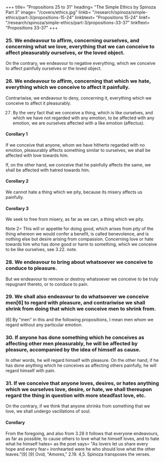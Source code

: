 +++
title=  "Propositions 25 to 31"
heading=  "The Simple Ethics by Spinoza Part 3"
image=  "/covers/ethics.jpg"
linkb=  "/research/spinoza/simple-ethics/part-3/propositions-15-24"
linkbtext=  "Propositions 15-24"
linkf=  "/research/spinoza/simple-ethics/part-3/propositions-33-37"
linkftext=  "Propositions 33-37"
+++

### 25. We endeavour to affirm, concerning ourselves, and concerning what we love, everything that we can conceive to affect pleasurably ourselves, or the loved object.

On the contrary, we endeavour to negative everything, which we conceive to affect painfully ourselves or the loved object.

<!-- Proof=  That, which we conceive to affect an object of our love pleasurably or painfully, affects us also pleasurably or painfully (3.21.).
But the mind (3.12.) endeavours, as far as possible, to conceive those things which affect us pleasurably; in other words (2.17. and Coroll.), it endeavours to regard them as present.
And, contrariwise (3.13.), it endeavours to exclude the existence of such things as affect us painfully;
Therefore, we endeavour to affirm concerning ourselves, and concerning the loved object, whatever we conceive to affect ourselves, or the love object pleasurably. Q.E.D.
 -->

### 26. We endeavour to affirm, concerning that which we hate, everything which we conceive to affect it painfully.

Contrariwise, we endeavour to deny, concerning it, everything which we conceive to affect it pleasurably.

<!-- Proof=  This proposition follows from III. xxiii., as the foregoing proposition followed from 3.21. Note=  Thus we see that it may readily happen, that a man may easily think too highly of himself, or a loved object, and, contrariwise, too meanly of a hated object.
Pride is a feeling of a person who thinks too highly of himself.
It is a species of madness, wherein a man dreams with his eyes open, thinking that he can accomplish all things that fall within the scope of his conception.
He sees his accomplishments as real.
He exults in them as long as he= 
is unable to conceive anything which excludes their existence, and
determines his own power of action.
Therefore, pride is pleasure springing from a man thinking too highly of himself.
The pleasure which arises from a man thinking too highly of another is called over-esteem.
Whereas the pleasure which arises from thinking too little of a man is called disdain. -->

27. By the very fact that we conceive a thing, which is like ourselves, and which we have not regarded with any emotion, to be affected with any emotion, we are ourselves affected with a like emotion (affectus). 

<!-- Proof=  The images of things are modifications of the human body, whereof the ideas represent external bodies as present to us (2.17).
In other words (2.10.), whereof the ideas involve the nature of our body, and, at the same time, the nature of the external bodies as present.
If, therefore, the nature of the external body be similar to the nature of our body, then the idea which we form of the external body will involve a modification of our own body similar to the modification of the external body.
Consequently, if we conceive anyone similar to ourselves as affected by any emotion, this conception will express a modification of our body similar to that emotion.
Thus, from the fact of conceiving a thing like ourselves to be affected with any emotion, we are ourselves affected with a like emotion.
If, however, we hate the said thing like ourselves, we shall, to that extent, be affected by a contrary, and not similar, emotion. Q.E.D.
Note 1=  This imitation of emotions, when it is referred to pain, is called compassion (cf. 3.22. note);
When it is referred to desire, it is called emulation, which is nothing else but the desire of anything, engendered in us by the fact that we conceive that others have the like desire. -->

#### Corollary 1

If we conceive that anyone, whom we have hitherto regarded with no emotion, pleasurably affects something similar to ourselves, we shall be affected with love towards him.

If, on the other hand, we conceive that he painfully affects the same, we shall be affected with hatred towards him.

<!-- Proof=  This is proved from the last proposition in the same manner as 3.22. is proved from 3.21.  -->

#### Corollary 2

We cannot hate a thing which we pity, because its misery affects us painfully. 

<!-- Proof=  If we could hate it for this reason, we should rejoice in its pain, which is contrary to the hypothesis.  -->

#### Corollary 3

We seek to free from misery, as far as we can, a thing which we pity. 

<!-- Proof=  That, which painfully affects the object of our pity, affects us also with similar pain (by the foregoing proposition).
Therefore, we shall endeavour to recall everything which removes its existence, or which destroys it (cf. 3.13.).
In other words (3.9. note), we shall= 
want to destroy it, or
be determined for its destruction.
Thus, we shall endeavour to free from misery a thing which we pity. Q.E.D.
 -->
Note 2=  This will or appetite for doing good, which arises from pity of the thing whereon we would confer a benefit, is called benevolence, and is nothing else but desire arising from compassion.
Concerning love or hate towards him who has done good or harm to something, which we conceive to be like ourselves, see 3.22. note.


### 28. We endeavour to bring about whatsoever we conceive to conduce to pleasure. 

But we endeavour to remove or destroy whatsoever we conceive to be truly repugnant thereto, or to conduce to pain.

<!-- Proof=  We endeavour, as far as possible, to conceive that which we imagine to conduce to pleasure (3.12.).
In other words (2.17.) we shall endeavour to conceive it as far as possible as present or actually existing.
But the endeavour of the mind, or the mind's power of thought, is equal to, and simultaneous with, the endeavour of the body, or the body's power of action.
(This is clear from 2.7. Coroll. and 2.11. Coroll.).
Therefore we make an absolute endeavour for its existence, in other words (which by 3.9. note, come to the same thing) we desire and strive for it; this was our first point.
Again, if we conceive that something, which we believed to be the cause of pain, that is (3.13. note), which we hate, is destroyed, we shall rejoice (3.20.).
We shall, therefore (by the first part of this proof), endeavour to destroy the same, or (3.13.) to remove it from us, so that we may not regard it as present.
This was our second point. Wherefore whatsoever conduces to pleasure, &c. Q.E.D. -->


### 29. We shall also endeavour to do whatsoever we conceive men[6] to regard with pleasure, and contrariwise we shall shrink from doing that which we conceive men to shrink from.

[6] By "men" in this and the following propositions, I mean men whom we regard without any particular emotion.

<!-- Proof=  From the fact of imagining, that men love or hate anything, we shall love or hate the same thing (3.27.).
That is (3.13. note), from this mere fact we shall feel pleasure or pain at the thing's presence.
And so we shall endeavour to do whatsoever we conceive men to love or regard with pleasure, etc. Q.E.D.
Note=  This endeavour to do a thing or leave it undone, solely in order to please men, we call ambition, especially when we so eagerly endeavour to please the vulgar, that we do or omit certain things to our own or another's hurt.
In other cases it is generally called kindliness.
Furthermore, I give the name of praise to the pleasure, with which we conceive the action of another, whereby he has endeavoured to please us; but of blame to the pain wherewith we feel aversion to his action. -->

### 30. If anyone has done something which he conceives as affecting other men pleasurably, he will be affected by pleasure, accompanied by the idea of himself as cause.

In other words, he will regard himself with pleasure. On the other hand, if he has done anything which he conceives as affecting others painfully, he will regard himself with pain.

<!-- Proof=  He who conceives, that he affects others with pleasure or pain, will, by that very fact, himself be affected with pleasure or pain (3.27).
But, as a man (2.19 and 2.23) is conscious of himself through the modifications whereby he is determined to action, it follows that he who conceives, that he affects others pleasurably, will be affected with pleasure accompanied by the idea of himself as cause.
In other words, he will regard himself with pleasure.
And so mutatis mutandis in the case of pain. Q.E.D.
Note=  Love (3.13) is pleasure accompanied by the idea of an external cause.
Hatred is pain accompanied by the idea of an external cause.
The pleasure and pain in question will be a species of love and hatred.
But 'love' and 'hatred' refer to external objects.
We will use other names for the emotions now under discussion.
Pleasure accompanied by the idea of an external cause[7] we will call Honour.
The emotion contrary to honour we will call Shame.
I mean in such cases as where pleasure or pain arises from a man's belief, that he is being praised or blamed.
Otherwise pleasure accompanied by the idea of an external cause[8] is called self-complacency.
Its contrary pain is called repentance.
It may happen (2.17 Coroll.) that the pleasure, wherewith a man conceives that he affects others, may exist solely in his own imagination, and as (3.25) everyone endeavours to conceive concerning himself that which he conceives will affect him with pleasure.
It may easily come to pass that a vain man may be proud and may imagine that he is pleasing to all, when in reality he may be an annoyance to all.
[7] So Van Vloten and Bruder. The Dutch version and Camerer read, "an internal cause." "Honor" = Gloria.

[8] See previous endnote. -->


### 31. If we conceive that anyone loves, desires, or hates anything which we ourselves love, desire, or hate, we shall thereupon regard the thing in question with more steadfast love, etc.

On the contrary, if we think that anyone shrinks from something that we love, we shall undergo vacillations of soul.

<!-- Proof=  From the mere fact of conceiving that anyone loves anything we shall ourselves love that thing (3.27).
But we are assumed to love it already; there is, therefore, a new cause of love, whereby our former emotion is fostered; hence we shall thereupon love it more steadfastly.
Again, from the mere fact of conceiving that anyone shrinks from anything, we shall ourselves shrink from that thing (3.27).
If we assume that we at the same time love it, we shall then simultaneously love it and shrink from it.
In other words, we shall be subject to vacillation (III. xvii. note). Q.E.D.
 -->

#### Corollary

From the foregoing, and also from 3.28 it follows that everyone endeavours, as far as possible, to cause others to love what he himself loves, and to hate what he himself hates=  as the poet says=  "As lovers let us share every hope and every fear=  ironhearted were he who should love what the other leaves."[9]
[9] Ovid, "Amores," 2.19. 4,5. Spinoza transposes the verses.

<!-- "Speremus pariter, pariter metuamus amantes; Ferreus est, si quis, quod sinit alter, amat." Note=  This endeavour to bring it about, that our own likes and dislikes should meet with universal approval, is really ambition (see 3.29 note).
Wherefore we see that everyone by nature desires (appetere), that the rest of mankind should live according to his own individual disposition=  when such a desire is equally present in all, everyone stands in everyone else's way, and in wishing to be loved or praised by all, all become mutually hateful.
Proposition 32. If we conceive that anyone takes delight in something, which only one person can possess, we shall endeavour to bring it about that the man in question shall not gain possession thereof. Proof=  From the mere fact of our conceiving that another person takes delight in a thing (3.27 and Coroll.) we shall ourselves love that thing and desire to take delight therein.
But we assumed that the pleasure in question would be prevented by another's delight in its object; we shall, therefore, endeavour to prevent his possession thereof (3.28). Q.E.D.
Note=  We thus see that man's nature is generally so constituted, that he takes pity on those who fare ill, and envies those who fare well with an amount of hatred proportioned to his own love for the goods in their possession. Further, we see that from the same property of human nature, whence it follows that men are merciful, it follows also that they are envious and ambitious.
Lastly, if we make appeal to Experience, we shall find that she entirely confirms what we have said; more especially if we turn our attention to the first years of our life.
We find that children, whose body is continually, as it were, in equilibrium, laugh or cry simply because they see others laughing or crying; moreover, they desire forthwith to imitate whatever they see others doing, and to possess themselves of whatever they conceive as delighting others=  inasmuch as the images of things are, as we have said, modifications of the human body, or modes wherein the human body is affected and disposed by external causes to act in this or that manner. -->



